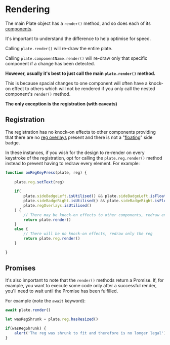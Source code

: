 # Rendering

The main Plate object has a `render()` method, and so does each of its [components](/objects.md).

It's important to understand the difference to help optimise for speed.

Calling `plate.render()` will re-draw the entire plate.

Calling `plate.componentName.render()` will re-draw only that specific component if a change has been detected.

**However, usually it's best to just call the main `plate.render()` method.**

This is because spacial changes to one component will often have a knock-on effect to others which will not be rendered if you only call the nested component's `render()` method.

**The only exception is the registration (with caveats)**

## Registration

The registration has no knock-on effects to other components providing that there are no [reg overlays](/examples/oblongs.md#standard-oblong-3d-effect) present and there is not a "[floating](/components/side-badge.md#setfloating)" side badge.

In these instances, if you wish for the design to re-render on every keystroke of the registration, opt for calling the `plate.reg.render()` method instead to prevent having to redraw every element. For example:

```javascript
function onRegKeyPress(plate, reg) {
    
    plate.reg.setText(reg)
    
    if(
        plate.sideBadgeLeft.isUtilised() && plate.sideBadgeLeft.isFloating() ||
        plate.sideBadgeRight.isUtilised() && plate.sideBadgeRight.isFloating() ||
        plate.regOverlays.isUtilised()
    ) {
        // There may be knock-on effects to other components, redraw entire plate
        return plate.render()
    }
    else {
        // There will be no knock-on effects, redraw only the reg
        return plate.reg.render()
    }

}
```
## Promises

It's also important to note that the `render()` methods return a Promise. If, for example, you want to execute some code only after a successful render, you'll need to wait until the Promise has been fulfilled.

For example (note the `await` keyword):

```javascript
await plate.render()

let wasRegShrunk = plate.reg.hasResized()

if(wasRegShrunk) {
    alert('The reg was shrunk to fit and therefore is no longer legal')
}
```
